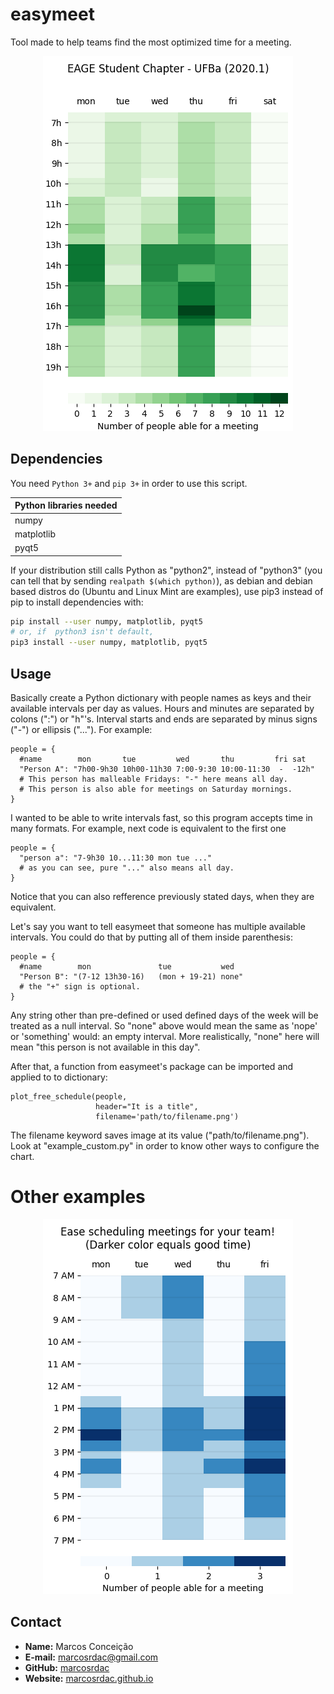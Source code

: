 # easymeet

Tool made to help teams find the most optimized time for a meeting.

<p align="center"><img height="35%" src="example/eagescufba.png" alt="eagescufba">


## Dependencies

You need `Python 3+` and `pip 3+` in order to use this script.

| Python libraries needed |
| - |
| numpy |
| matplotlib |
| pyqt5 |

If your distribution still calls Python as "python2", instead of "python3" (you can tell that by sending `realpath $(which python)`), as debian and debian based distros do (Ubuntu and Linux Mint are examples), use pip3 instead of pip to install dependencies with:

```sh
pip install --user numpy, matplotlib, pyqt5
# or, if  python3 isn't default,
pip3 install --user numpy, matplotlib, pyqt5
```


## Usage

Basically create a Python dictionary with people names as keys and their available intervals per day as values. Hours and minutes are separated by colons (":") or "h"'s. Interval starts and ends are separated by minus signs ("-") or ellipsis ("..."). For example:

```
people = {
  #name        mon       tue         wed       thu         fri sat
  "Person A": "7h00-9h30 10h00-11h30 7:00-9:30 10:00-11:30  -  -12h"
  # This person has malleable Fridays: "-" here means all day.
  # This person is also able for meetings on Saturday mornings.
}
```

I wanted to be able to write intervals fast, so this program accepts time in many formats. For example, next code is equivalent to the first one

```
people = {
  "person a": "7-9h30 10...11:30 mon tue ..."
  # as you can see, pure "..." also means all day.
}
```

Notice that you can also refference previously stated days, when they are equivalent.

Let's say you want to tell easymeet that someone has multiple available intervals. You could do that by putting all of them inside parenthesis:

```
people = {
  #name        mon               tue           wed
  "Person B": "(7-12 13h30-16)   (mon + 19-21) none"
  # the "+" sign is optional.
}
```

Any string other than pre-defined or used defined days of the week will be treated as a null interval. So "none" above would mean the same as 'nope' or 'something' would: an empty interval. More realistically, "none" here will mean "this person is not available in this day".

After that, a function from easymeet's package can be imported and applied to to dictionary:
```
plot_free_schedule(people,
                   header="It is a title",
                   filename='path/to/filename.png')
```

The filename keyword saves image at its value ("path/to/filename.png"). Look at "example_custom.py" in order to know other ways to configure the chart.


# Other examples

<p align="center"><img height="35%" src="example/example.png" alt="example">


## Contact

  - **Name:** Marcos Conceição
  - **E-mail:** [marcosrdac@gmail.com](mailto:marcosrdac@gmail.com)
  - **GitHub:** [marcosrdac](github.com/marcosrdac)
  - **Website:** [marcosrdac.github.io](http://marcosrdac.github.io)
